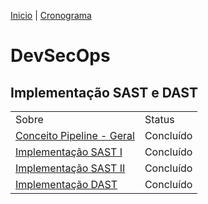 [Inicio](https://rayanepimentel.github.io/InfoSec-iniciante/) | [Cronograma](https://rayanepimentel.github.io/InfoSec-iniciante/site/cronograma/cronograma.html)

# DevSecOps

## Implementação SAST e DAST

| | |
|--|--|
|Sobre | Status |
|[Conceito Pipeline - Geral](https://rayanepimentel.github.io/InfoSec-iniciante/devSecOps/pipeline.html) | Concluído |
|[Implementação SAST I](https://rayanepimentel.github.io/InfoSec-iniciante/devSecOps/pipeline-sast.html) | Concluído |
|[Implementação SAST II](https://rayanepimentel.github.io/InfoSec-iniciante/devSecOps/sast-parte2.html) | Concluído | 
|[Implementação DAST](https://rayanepimentel.github.io/InfoSec-iniciante/devSecOps/pipeline-dast.html) | Concluído |

